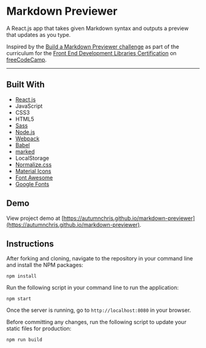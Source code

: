 # Markdown Previewer

A React.js app that takes given Markdown syntax and outputs a preview that updates as you type.

Inspired by the [Build a Markdown Previewer challenge](https://learn.freecodecamp.org/front-end-libraries/front-end-libraries-projects/build-a-markdown-previewer) as part of the curriculum for the [Front End Development Libraries Certification](https://www.freecodecamp.org/learn/front-end-libraries) on [freeCodeCamp](https://www.freecodecamp.org).

---

## Built With
* [React.js](https://reactjs.org)
* JavaScript
* CSS3
* HTML5
* [Sass](http://sass-lang.com)
* [Node.js](https://nodejs.org/en)
* [Webpack](https://webpack.js.org)
* [Babel](https://babeljs.io)
* [marked](https://www.npmjs.com/package/marked)
* LocalStorage
* [Normalize.css](https://necolas.github.io/normalize.css)
* [Material Icons](https://fonts.google.com/icons)
* [Font Awesome](https://fontawesome.com)
* [Google Fonts](https://fonts.google.com)

## Demo

View project demo at [https://autumnchris.github.io/markdown-previewer](https://autumnchris.github.io/markdown-previewer).

## Instructions

After forking and cloning, navigate to the repository in your command line and install the NPM packages:
```
npm install
```

Run the following script in your command line to run the application:
```
npm start
```

Once the server is running, go to `http://localhost:8080` in your browser.

Before committing any changes, run the following script to update your static files for production:
```
npm run build
```
